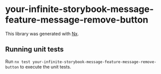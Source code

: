 # your-infinite-storybook-message-feature-message-remove-button

This library was generated with [Nx](https://nx.dev).

## Running unit tests

Run `nx test your-infinite-storybook-message-feature-message-remove-button` to execute the unit tests.
